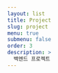 ```yaml
---
layout: list
title: Project
slug: project
menu: true
submenu: false
order: 3
description: >
  백엔드 프로젝트
---
```

